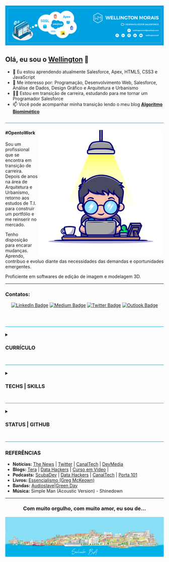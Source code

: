 <!---
wellingtonmnf/wellingtonmnf is a ✨ special ✨ repository because its `README.md` (this file) appears on your GitHub profile.
You can click the Preview link to take a look at your changes.
--->

<!DOCTYPE html>
<html lang="pt-br">

<head>
        <meta charset="utf-8"/>
        <meta name="viewport" content="width=device-width, initial-scale=1">
</head>

<body>

<!---APRESENTAÇÃO--->
<section id="apresentacao">

![Topo README.md](imagens/topo-readme.png)

## Olá, eu sou o [**Wellington**](https://github.com/wellingtonmnf) 👋

- 🌱 Eu estou aprendendo atualmente Salesforce, Apex, HTML5, CSS3 e JavaScript
- 👀 Me interesso por: Programação, Desenvolvimento Web, Salesforce, Análise de Dados, Design Gráfico e Arquitetura e Urbanismo
- :man_technologist: Estou em transição de carreira, estudando para me tornar um Programador Salesforce
- 📫 Você pode acompanhar minha transição lendo o meu blog [**Algoritmo Biomimético**](https://medium.com/algoritmo-biomimetico) 

![LInha divisória README.md](imagens/linha-div.png)

<div id="resumo">

<div id="avatar-01">

<img src="imagens/avatar-01.png" alt="Avatar 01" align="right" widht="400px" height="400px">

</div>

<div id="txt-resumo" align="left" widht="320px" text-align="justify">

#### #OpentoWork

<p>Sou um profissional que se encontra em transição de carreira. Depois de anos na área de Arquitetura e Urbanismo, retorno aos estudos de T.I. para construir um portfólio e me reinserir no mercado.</p>

<p>Tenho disposição para encarar mudanças. Aprendo, contribuo e evoluo diante das necessidades das demandas e oportunidades emergentes.</p>

<p>Proficiente em softwares de edição de imagem e modelagem 3D.</p>

</div>

---

### Contatos:

<div id="contato" align='center'> 

[![LinkedIn Badge](https://img.shields.io/badge/LinkedIn-0077B5?style=for-the-badge&logo=linkedin&logoColor=white)](https://linkedin.com/in/wellingtonmnf)
[![Medium Badge](https://img.shields.io/badge/Medium-12100E?style=for-the-badge&logo=medium&logoColor=white)](https://medium.com)
[![Twitter Badge](https://img.shields.io/badge/Twitter-1DA1F2?style=for-the-badge&logo=twitter&logoColor=white)](https://twitter.com/wellingtonmnf)
[![Outlook Badge](https://img.shields.io/badge/Microsoft_Outlook-0078D4?style=for-the-badge&logo=microsoft-outlook&logoColor=white)](https://mailto:wellingtonmnf@outlook.com)

</div>

</div>

</section>

<br/>

![LInha divisória README.md](imagens/linha-div.png)

<!---CURRÍCULO--->

<section id="curriculo">

<details>
<summary><h3>CURRÍCULO</h3></summary>

<div id="formacao">

<details>
<summary><h4>FORMAÇÃO:</h4></summary>

   #### Acadêmica

   * :classical_building: **Universidade Salvador (UNIFACS)** </br>
     :books: *Bacharelado em Arquitetura e Urbanismo | :calendar: 2010 - 2015*

   * :classical_building: **SENAI - CETIND** </br>
     :books: *Curso Técnico em Desenvolvimento de Software | :calendar: 2007 - 2008*

   * :classical_building: **Escola Reitor Miguel Calmon - SESI Retiro** </br>
     :books: *Ensino Médio | :calendar: 2005 - 2007*

  #### Complementar

   * :books: **Estruturas para Arquitetos (:hourglass: 48 horas)** </br>
     :classical_building: *SENAI - CIMATEC | :calendar: 2017*

   * :books: **Curso Básico de REVIT Architecture (:hourglass: 30 horas)** </br>
     :classical_building: *Andrade Casaes Arquitetura | :calendar: 2014*

   * :books: **Manutenção de Microcomputadores (:hourglass: 600 horas)** </br>
     :classical_building: *SENAI | :calendar: 2006*  

</details>

</div>

<div id="xp-prof">

<details>
<summary><h4>EXPERIÊNCIA PROFISSIONAL:</h4></summary>

   #### :arrows_counterclockwise: Transição de Carreira | Pausa na carreira

   :calendar: **ago de 2022 - o momento · :hourglass: 5 meses** </br>
   :mailbox_closed: *Salvador, Bahia*

   + Pesquisa e estudo de mercado;
   + Retorno dos estudos na área de T.I. em busca de reinserção no mercado;

   #### :construction_worker: Arquiteto | Autônomo

   :calendar: **jan de 2016 - ago de 2022 · :hourglass: 6 anos 8 meses** </br>
   :mailbox_closed: *Salvador e Região, Brasil*

   Atuação em:

   + Projetos residenciais;
   + Projetos de arquitetura de interiores;
   + Execução de reformas;
   + Laudos Técnicos;

   #### :postbox: Estagiário de Arquitetura | Correios

   :calendar: **jun de 2012 - jun de 2014 · :hourglass: 2 anos 1 mês** </br>
   :mailbox_closed: *Salvador*

   + Auxílio na digitalização de croquis e cadastros;
   + Auxílio na realização de cadastro;
   + Auxílio no desenvolvimento de projetos arquitetônicos em AutoCAD;
   + Auxílio na criação de Layouts;
   + Foco em adaptar espaços para cumprir requisitos de acessibilidade diante Termo de Compromisso de Ajuste de Conduta assinado pelos Correios, para democratizar o acesso de todas as pessoas as suas instalações;
   + Co-autor no desenvolvimento do projeto de reforma e adequação ao TCAC da agência dos Correios AC Correntina, situada no município de Correntina - BA;

</details>  

<div id="idiomas" align="left">

<details>
<summary><h4>IDIOMAS</h4></summary>

<table id="table-lang" align="center" border="0">
<tr align="center">
  <td><strong>Idioma</strong></td>
  <td><strong>Leitura</strong></td>
  <td><strong>Escrita</strong></td>
  <td><strong>Conversação</strong></td>
</tr>
<tr align="center">
  <td align="left">Português</td>
  <td><em>Nativo</em></td>
  <td><em>Nativo</em></td>
  <td><em>Nativo</em></td>
</tr>
<tr align="center">
  <td align="left">Inglês</td>
  <td><em>Bom</em></td>
  <td><em>Bom</em></td>
  <td><em>Intermediário</em></td>
</tr>
<tr align="center">
  <td align="left">Espanhol</td>
  <td><em>Bom</em></td>
  <td><em>Baixo</em></td>
  <td><em> - </em></td>
</tr>
</table>

</details>
</div>

</section>   

![LInha divisória README.md](imagens/linha-div.png)
<!---TECNOLOGIAS/HABILIDADES--->

<section id="tech-specs">

<details>
<summary><h3>TECHS | SKILLS</h3></summary>

<div id="hard-skills" align="left">

<details>
<summary><h4>HARD SKILLS</h4></summary>

#### Programação:

![Java Badge](https://img.shields.io/badge/java-red?style=for-the-badge&logo=CoffeeScript&logoColor=white)
![Apex Badge]()
---
#### Desenvolvimento Web:

![HTML5 Badge](https://img.shields.io/badge/HTML5-E34F26?style=for-the-badge&logo=html5&logoColor=white)
![CSS3 Badge](https://img.shields.io/badge/CSS3-1572B6?style=for-the-badge&logo=css3&logoColor=white)
![JavaScript Badge](https://img.shields.io/badge/JavaScript-323330?style=for-the-badge&logo=javascript&logoColor=F7DF1E)
---
#### Banco de Dados

![MySQL Badge](https://img.shields.io/badge/MySQL-005C84?style=for-the-badge&logo=mysql&logoColor=white)
![PSQL Badge](https://img.shields.io/badge/PostgreSQL-316192?style=for-the-badge&logo=postgresql&logoColor=white)
---
#### SO:

![Windows Badge](https://img.shields.io/badge/Windows-0078D6?style=for-the-badge&logo=windows&logoColor=white)
![Linux Badge](https://img.shields.io/badge/Linux-FCC624?style=for-the-badge&logo=linux&logoColor=black)
![Zorin OS Badge](https://img.shields.io/badge/Zorin%20OS-0CC1F3?style=for-the-badge&logo=zorin&logoColor=white)
---
#### Versionamento:

![Git Badge](https://img.shields.io/badge/GIT-E44C30?style=for-the-badge&logo=git&logoColor=white)
---
#### IDE's:

![VS Code Badge](https://img.shields.io/badge/Visual_Studio_Code-0078D4?style=for-the-badge&logo=visual%20studio%20code&logoColor=white)
![NetBeans Badge](https://img.shields.io/badge/apache%20netbeans-1B6AC6?style=for-the-badge&logo=apache%20netbeans%20IDE&logoColor=white)
![GitHub Badge](https://img.shields.io/badge/GitHub-100000?style=for-the-badge&logo=github&logoColor=white)
![Sublime Text](https://img.shields.io/badge/sublime_text-%23575757.svg?&style=for-the-badge&logo=sublime-text&logoColor=important)
![Notepad++ Badge](https://img.shields.io/badge/Notepad++-90E59A.svg?style=for-the-badge&logo=notepad%2B%2B&logoColor=black)
---
#### Design:

![Photoshop Badge](https://img.shields.io/badge/Adobe%20Photoshop-31A8FF?style=for-the-badge&logo=Adobe%20Photoshop&logoColor=black)
![Illustrator Badge](https://img.shields.io/badge/Adobe%20Illustrator-FF9A00?style=for-the-badge&logo=adobe%20illustrator&logoColor=white)
---
#### Manutenção de Micro:

![Manutenção de Micro Badge]()
---
#### Arquitetura:

![AutoCAD Badge]()
![Revit Badge]()
![SketchUp Badge]()
![Lumion 3D Badge]()
---
#### Escrita:

![Medium Badge](https://img.shields.io/badge/Medium-12100E?style=for-the-badge&logo=medium&logoColor=white)
---
#### Interesses:

![Salesforce Badge](https://img.shields.io/badge/Salesforce-00A1E0?style=for-the-badge&logo=Salesforce&logoColor=white)
![Trello Badge](https://img.shields.io/badge/planning-blue?style=for-the-badge&logo=Trello&logoColor=white)
![Badge]()
![Badge]()
![Badge]()
---

</details>
</div>

<div id="soft-skills" align="left">  

<details>
<summary><h4>SOFT SKILLS</h4></summary>

<table id="soft-skills" align="center" border="0">
  <tr align="center">
    <td width="150px" height="50px"><strong>Organização</strong></td>
    <td width="150px" height="50px"><strong>Determinação</strong></td>
    <td width="150px" height="50px"><strong>Diplomacia</strong></td>
    <td width="150px" height="50px"><strong>Comprometimento</strong></td>
  </tr>
  <tr align="center">
    <td width="150px" height="100px"><img src="icones/organizacao.svg" width="75px" height="75px" alt="Organização"></td>
    <td width="150px" height="100px"><img src="icones/determinacao.svg" width="75px" height="75px" alt="Determinação"></td>
    <td width="150px" height="100px"><img src="icones/diplomacia.svg" width="75px" height="75px" alt="Diplomacia"></td>
    <td width="150px" height="100px"><img src="icones/comprometimento.svg" width="75px" height="75px" alt="Comprometimento"></td>
  </tr>
  <tr align="center">
    <td width="150px" height="50px"><strong>Empatia</strong></td>
    <td width="150px" height="50px"><strong>Auto-avaliação</strong></td>
    <td width="150px" height="50px"><strong>Busca por aprendizado</strong></td>
    <td width="150px" height="50px"><strong>Comunicação Escrita</strong></td>
  </tr>
  <tr align="center">
    <td width="150px" height="100px"><img src="icones/empatia.svg" width="75px" height="75px" alt="Empatia"></td>
    <td width="150px" height="100px"><img src="icones/auto-avaliacao.svg" width="75px" height="75px" alt="Auto-avaliação"></td>
    <td width="150px" height="100px"><img src="icones/aprendizado.svg" width="75px" height="75px" alt="Busca por aprendizado"></td>
    <td width="150px" height="100px"><img src="icones/com-escrita.svg" width="75px" height="75px" alt="Comunicação Escrita"></td>
  </tr>
</table>

</details>
</div>

<div id="setups" align="left">

<details>
<summary><h4>SETUPS</h4></summary>

#### SETUP \#01
* **OS:** Windows 10
* **Desktop:** ASUS TUF GAMING B550M-PLUS (Wi-Fi) | Ryzen 5 5600X | GeForce 3070Ti | RAM: 32 GB | SSD: 2,5 TB
* **Navegadores:** Opera GX | Opera | Mozilla Firefox | Brave | Edge | Chrome
--- 
#### SETUP \#02
* **OS:** Zorin OS 16.3
* **Laptop:** Dell Vostro 3550 | i5-2430M | Intel® HD Graphics 3000 | RAM: 16 GB | SSD: 1 TB
* **Navegadores:** Opera | Mozilla Firefox | Brave
---
#### FERRAMENTAS
* **Editores de código:** VSCode | NetBeans | Sublime Text | Notepad++
* **Design:** Illustrator | Photoshop
* **Planejamento:** Trello | Notion

</details>

</div>

<div id="avatar-02" align="right">

<img src="imagens/avatar-02.png" alt="Avatar 02" widht="250px" height="250px">

</div>

</details>

</section>

![LInha divisória README.md](imagens/linha-div.png)

<!---STATUS--->

<section id="status">   

<details>
<summary><h3>STATUS | GITHUB</h3></summary>

<div id="cards" align="center">

<table id="tabelacard" align="center" border="0">
    <tr>
      <td width="100%" align="center">                            
          <img  align="center"  src="https://github-readme-stats-wellingtonmnf.vercel.app/api?username=wellingtonmnf&locale=pt-br&show_icons=true&theme=salesforce"/>         
      </td>
    </tr>
    <tr>
      <td width="100%" align="center">                            
          <img  align="center" src="https://streak-stats.demolab.com?user=wellingtonmnf&theme=transparent&locale=pt_BR&date_format=j%2Fn%5B%2FY%5D&mode=weekly&card_width=500&background=FFFFFF&border=00A1E0&stroke=00A1E0&ring=00A1E0&fire=00A1E0&currStreakNum=00A1E0&sideNums=00A1E0&currStreakLabel=00A1E0&sideLabels=00A1E0&dates=00B1E8&excludeDaysLabel=00A1E0"/>
          <img  align="center"  src="https://github-readme-streak-stats-wellingtonmnf.vercel.app/api?username=wellingtonmnf&locale=pt-br&theme=salesforce"/>
      </td>
    </tr> 
    <tr>
      <td width="100%" align="center">                            
          <img  align="center"  src="https://github-readme-stats-wellingtonmnf.vercel.app/api/top-langs/?username=wellingtonmnf&locale=pt-br&layout=compact&theme=salesforce"/>
      </td>
    </tr>
<!--<tr>
      <td width="100%" align="center">
          <img align="center"  src="https://github-readme-activity-graph-wellingtonmnf.vercel.app/graph?username=wellingtonmnf&locale=pt-br&theme=salesforce"/>
      </td>
    </tr>--> 
    <tr>
      <td width="100%" align="center">
          <img align="center"  src="https://github-readme-stats-wellingtonmnf.vercel.app/api/pin/?username=wellingtonmnf&repo=github-readme-stats&locale=pt-br&theme=salesforce"/>
      </td>
    </tr>     
</table>

</div>

</details>

</section>

![LInha divisória README.md](imagens/linha-div.png)

<!---RODAPÉ--->

<footer id="rodape">

### REFERÊNCIAS

* **Notícias:** [The News](https://thenewscc.com.br/) | [Twitter](https://twitter.com) | [CanalTech](https://canaltech.com.br/) | [DevMedia](https://www.devmedia.com.br/artigos/)
* **Blogs:** [Tera](https://blog.somostera.com/) | [Data Hackers](https://www.datahackers.com.br/blog) | [Curso em Vídeo](https://www.cursoemvideo.com/blog/) |
* **Podcasts:** [ScubaDev](https://www.scuba.dev.br/) | [Data Hackers](https://www.datahackers.com.br/podcast) | [CanalTech](https://canaltech.com.br/podcast/podcast-canaltech/) | [Porta 101](https://canaltech.com.br/podcast/porta-101/)
* **Livros:** [Essencialismo (Greg McKeown)](https://www.amazon.com.br/Essencialismo-disciplinada-busca-por-menos-ebook/dp/B00WJ1L21O/ref=sr_1_1?keywords=essencialismo+greg+mckeown&sr=8-1)
* **Bandas:** [Audioslave](https://music.amazon.com.br/artists/B0012292WC/audioslave)|[Green Day](https://music.amazon.com.br/artists/B000QJJOSO/green-day)
* **Música:** Simple Man (Acoustic Version) - Shinedown

---

<div id="salvador" align="center">
<h3>Com muito orgulho, com muito amor, eu sou de...</h3>
</div>

![Rodapé do skyline de Salvador README.md](imagens/rodape-readme.png)

</footer>


</body>
</html>
